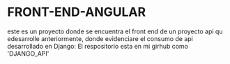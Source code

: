 # FRONT-END-ANGULAR
este es un proyecto donde se encuentra el front end de un proyecto api qu edesarrolle anteriormente, donde evidenciare el consumo de api desarrollado en Django: El respositorio esta en mi girhub como 'DJANGO_API'
